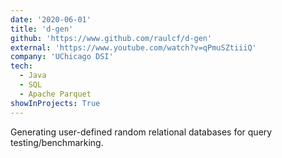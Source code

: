 ```yaml
---
date: '2020-06-01'
title: 'd-gen'
github: 'https://www.github.com/raulcf/d-gen'
external: 'https://www.youtube.com/watch?v=qPmuSZtiiiQ'
company: 'UChicago DSI'
tech:
  - Java
  - SQL
  - Apache Parquet
showInProjects: True
---
```


Generating user-defined random relational databases for query testing/benchmarking.
